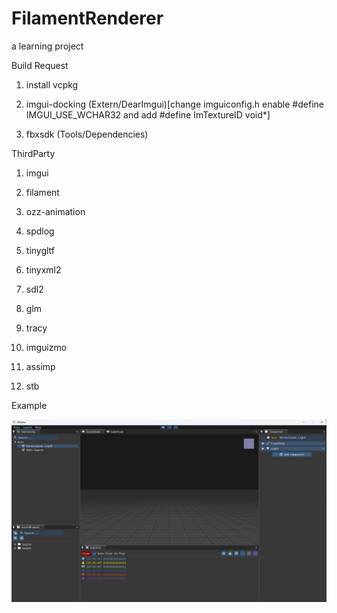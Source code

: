 # FilamentRenderer

a learning project

Build Request

1. install vcpkg

2. imgui-docking (Extern/DearImgui)[change imguiconfig.h enable #define IMGUI_USE_WCHAR32 and add #define ImTextureID void*]

3. fbxsdk (Tools/Dependencies)

ThirdParty

1. imgui

2. filament

3. ozz-animation

4. spdlog

5. tinygltf

6. tinyxml2

7. sdl2

8. glm

9. tracy

10. imguizmo

11. assimp

12. stb

Example

![avatar](Resources/Picture/2025-02-14%20233539.png)